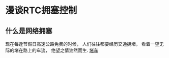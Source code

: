 # 漫谈RTC拥塞控制

## 什么是网络拥塞
 现在每逢节假日高速公路免费的时候， 人们往往都要经历交通拥堵， 看着一望无际的堵在路上的车流， 绝望之情油然而生.
 [堵车](http://qqpublic.qpic.cn/qq_public/0/0-1614248353-D0DC7626B57396D75E474E9B22A5DBAA/0?fmt=jpg&size=95&h=566&w=900&ppv=1/0)

